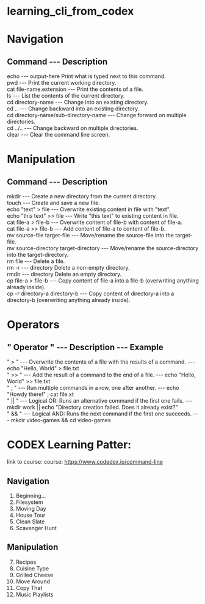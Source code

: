 # learning_cli_from_codex

# Navigation
## Command	--- Description
echo --- output-here	Print what is typed next to this command.<br>
pwd	--- Print the current working directory.<br>
cat file-name.extension ---	Print the contents of a file.<br>
ls ---	List the contents of the current directory.<br>
cd directory-name ---	Change into an existing directory.<br>
cd ..	--- Change backward into an existing directory.<br>
cd directory-name/sub-directory-name	--- Change forward on multiple directories.<br>
cd ../..	--- Change backward on multiple directories.<br>
clear	--- Clear the command line screen.<br>

# Manipulation
## Command ---	Description
mkdir ---	Create a new directory from the current directory.<br>
touch	--- Create and save a new file.<br>
echo "text" > file ---	Overwrite existing content in file with "text".<br>
echo "this text" >> file ---	Write "this text" to existing content in file.<br>
cat file-a > file-b ---	Overwrite content of file-b with content of file-a.<br>
cat file-a >> file-b ---	Add content of file-a to content of file-b.<br>
mv source-file target-file ---	Move/rename the source-file into the target-file.<br>
mv source-directory target-directory ---	Move/rename the source-directory into the target-directory.<br>
rm file	--- Delete a file.<br>
rm -r --- directory	Delete a non-empty directory.<br>
rmdir --- directory	Delete an empty directory.<br>
cp file-a > file-b	--- Copy content of file-a into a file-b (overwriting anything already inside).<br>
cp -r directory-a directory-b ---	Copy content of directory-a into a directory-b (overwriting anything already inside).<br>

# Operators
## " Operator " ---	Description ---	Example
" > "	--- Overwrite the contents of a file with the results of a command. ---	echo "Hello, World" > file.txt<br>
" >> "	--- Add the result of a command to the end of a file. ---	echo "Hello, World" >> file.txt<br>
" ; "	--- Run multiple commands in a row, one after another. ---	echo "Howdy there!" ; cat file.xt<br>
" || "	--- Logical OR: Runs an alternative command if the first one fails. ---	mkdir work || echo "Directory creation failed. Does it already exist?"<br>
" && "	--- Logical AND: Runs the next command if the first one succeeds. ---	mkdir video-games && cd video-games<br>


# CODEX Learning Patter: 
link to course: course: https://www.codedex.io/command-line <br>
## Navigation

01. Beginning...
02. Filesystem
03. Moving Day
04. House Tour
05. Clean Slate
06. Scavenger Hunt

## Manipulation

07. Recipes
08. Cuisine Type
09. Grilled Cheese
10. Move Around
11. Copy That
12. Music Playlists
